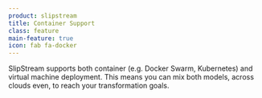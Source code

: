```yaml
---
product: slipstream
title: Container Support
class: feature
main-feature: true
icon: fab fa-docker
---
```


SlipStream supports both container (e.g. Docker Swarm, Kubernetes) and virtual machine deployment. This means you can mix both models, across clouds even, to reach your transformation goals.
